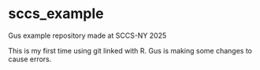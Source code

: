# sccs_example
Gus example repository made at SCCS-NY 2025

This is my first time using git linked with R. Gus is making some changes to cause errors.

